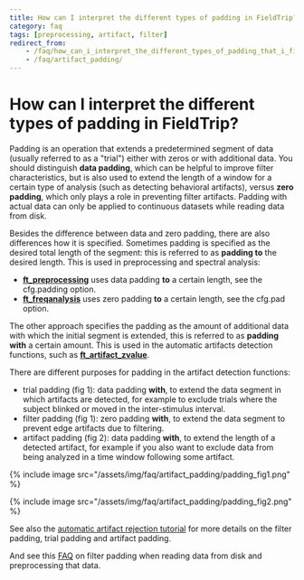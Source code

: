 ```yaml
---
title: How can I interpret the different types of padding in FieldTrip?
category: faq
tags: [preprocessing, artifact, filter]
redirect_from:
    - /faq/how_can_i_interpret_the_different_types_of_padding_that_i_find_when_dealing_with_artifacts/
    - /faq/artifact_padding/
---
```


# How can I interpret the different types of padding in FieldTrip?

Padding is an operation that extends a predetermined segment of data (usually referred to as a "trial") either with zeros or with additional data. You should distinguish **data padding**, which can be helpful to improve filter characteristics, but is also used to extend the length of a window for a certain type of analysis (such as detecting behavioral artifacts), versus **zero padding**, which only plays a role in preventing filter artifacts. Padding with actual data can only be applied to continuous datasets while reading data from disk.

Besides the difference between data and zero padding, there are also differences how it is specified. Sometimes padding is specified as the desired total length of the segment: this is referred to as **padding to** the desired length. This is used in preprocessing and spectral analysis:

- **[ft_preprocessing](/reference/ft_preprocessing)** uses data padding **to** a certain length, see the cfg.padding option.
- **[ft_freqanalysis](/reference/ft_freqanalysis)** uses zero padding **to** a certain length, see the cfg.pad option.

The other approach specifies the padding as the amount of additional data with which the initial segment is extended, this is referred to as **padding with** a certain amount. This is used in the automatic artifacts detection functions, such as **[ft_artifact_zvalue](/reference/ft_artifact_zvalue)**.

There are different purposes for padding in the artifact detection functions:

- trial padding (fig 1): data padding **with**, to extend the data segment in which artifacts are detected, for example to exclude trials where the subject blinked or moved in the inter-stimulus interval.
- filter padding (fig 1): zero padding **with**, to extend the data segment to prevent edge artifacts due to filtering.
- artifact padding (fig 2): data padding **with**, to extend the length of a detected artifact, for example if you also want to exclude data from being analyzed in a time window following some artifact.

{% include image src="/assets/img/faq/artifact_padding/padding_fig1.png" %}

{% include image src="/assets/img/faq/artifact_padding/padding_fig2.png" %}

See also the [automatic artifact rejection tutorial](/tutorial/automatic_artifact_rejection) for more details on the filter padding, trial padding and artifact padding.

And see this [FAQ](/faq/how_does_the_filter_padding_in_preprocessing_work) on filter padding when reading data from disk and preprocessing that data.
